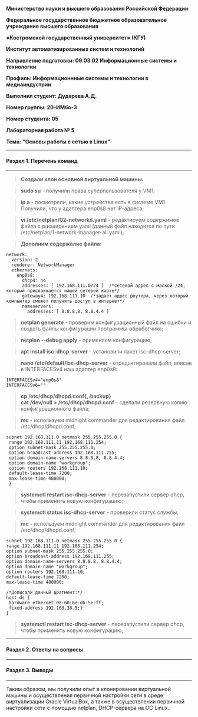 **Министерство науки и высшего образования Российской Федерации**

**Федеральное государственное бюджетное образовательное учреждение высшего образования**

**«Костромской государственный университет» (КГУ)**

**Институт автоматизированных систем и технологий**

**Направление подготовки: 09.03.02 Информационные системы и технологии**

**Профиль: Информационнные системы и технологии в медиаиндустрии**

**Выполнил студент: Дударева А.Д.**

**Номер группы: 20-ИМбо-3**

**Номер студента: 05**

**Лабораторная работа № 5** 

**Тема: "Основы работы с сетью в Linux"**

---

#### Раздел 1. Перечень команд

---
> **Создали клон основной виртуальной машины.**

> **sudo su** - получили права суперпользователя у VM1;

> **ip a** - посмотрели, какие устройства есть в системе VM1. Получили, что у адаптера enp0s8 нет IP-адреса;

> **vi /etc/netplan/02-networkd.yaml** - редактируем содержимое файла с расширением yaml (данный файл находится по пути /etc/netplan/1-network-manager-all.yaml);

>  **Дополним содержалие файла:**  
```
network:  
  version: 2  
  renderer: NetworkManager 
  ethernets:  
    enp0s8:  
      dhcp4: no  
      addresses: [ 192.168.111.0/24 ]  /*сетевой адрес с маской /24, который присваивается нашей сетевой карте*/
      gateway4: 192.168.111.10  /*задает адрес роутера, через который компьютер сможет получить доступ в интернет*/
      nameservers:  
        addresses: [ 8.8.8.8, 8.8.4.4 ]  
```

> **netplan generate** - проверим конфигурационный файл на ошибки и создать файлы конфигурации программы-обработчика; 

> **netplan --debug apply** -  применяем конфигурацию;

> **apt install isc-dhcp-server** - установили пакет isc-dhcp-server;

> **nano /etc/default/isc-dhcp-server** - отредактировали файл, вписав в INTERFACESv4 наш адаптер enp0s8:
```
INTERFACESv4="enp0s8"
INTERFACESv6=""
```

> **cp /etc/dhcp/dhcpd.conf{,.backup}  
> cat /dev/null > /etc/dhcp/dhcpd.conf** - сделали резервную копию конфигурационного файла;

> **mc** - используем midnight commander для редактирования файл /etc/dhcp/dhcpd.conf;
```
subnet 192.168.111.0 netmask 255.255.255.0 {
 range 192.168.111.11 192.168.111.254;
 option subnet-mask 255.255.255.0;
 option broadcast-address 192.168.111.255;
 option domain-name-servers 8.8.8.8, 8.8.4.4;
 option domain-name "workgroup";
 option routers 192.168.111.10;
 default-lease-time 7200;
 max-lease-time 480000;
 }
```

> **systemctl restart isc-dhcp-server** -  перезапустили сервер dhcp, чтобы применить новую конфигурацию;

> **systemctl status isc-dhcp-server** - проверили статус службы;

> **mc** - используем midnight commander для редактирования файл /etc/dhcp/dhcpd.conf;
 ```
subnet 192.168.111.0 netmask 255.255.255.0 {
 range 192.168.111.11 192.168.111.254;
 option subnet-mask 255.255.255.0;
 option broadcast-address 192.168.111.255;
 option domain-name-servers 8.8.8.8, 8.8.4.4;
 option domain-name "workgroup";
 option routers 192.168.111.10;
 default-lease-time 7200;
 max-lease-time 480000;
 
 /*Дописали данный фрагмент:*/
 host ds {
  hardware ethernet 08:60:6e:d6:5e:ff;
  fixed-address 192.168.38.5;}
 }
```
> **systemctl restart isc-dhcp-server** -  перезапустили сервер dhcp, чтобы применить новую конфигурацию;

---

#### Раздел 2. Ответы на вопросы

---

#### Раздел 3. Выводы

---

Таким образом, мы получили опыт в клонировании виртуальной машины и осуществления первичной настройки
сети в среде виртуализации Oracle VirtualBox, а также в осуществлении первичной настройки сети с помощью netplan, DHCP-сервера на ОС Linux.
